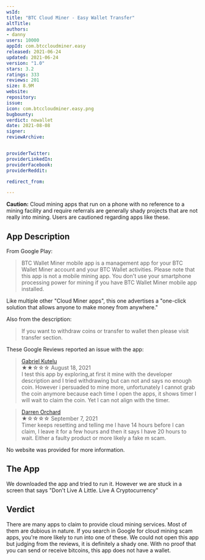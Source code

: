 ```yaml
---
wsId: 
title: "BTC Cloud Miner - Easy Wallet Transfer"
altTitle: 
authors:
- danny
users: 10000
appId: com.btccloudminer.easy
released: 2021-06-24
updated: 2021-06-24
version: "1.0"
stars: 3.2
ratings: 333
reviews: 201
size: 8.9M
website: 
repository: 
issue: 
icon: com.btccloudminer.easy.png
bugbounty: 
verdict: nowallet
date: 2021-08-08
signer: 
reviewArchive:


providerTwitter: 
providerLinkedIn: 
providerFacebook: 
providerReddit: 

redirect_from:

---
```


**Caution:** Cloud mining apps that run on a phone with no reference to a mining facility and require referrals are generally shady projects that are not really into mining. Users are cautioned regarding apps like these.

## App Description

From Google Play:

> BTC Wallet Miner mobile app is a management app for your BTC Wallet Miner account and your BTC Wallet activities. Please note that this app is not a mobile mining app. You don't use your smartphone processing power for mining if you have BTC Wallet Miner mobile app installed.

Like multiple other "Cloud Miner apps", this one advertises a "one-click solution that allows anyone to make money from anywhere."

 Also from the description:

> If you want to withdraw coins or transfer to wallet then please visit transfer section.

These Google Reviews reported an issue with the app:

> [Gabriel Kutelu](https://play.google.com/store/apps/details?id=com.btccloudminer.easy&reviewId=gp%3AAOqpTOH_1ofZVy9Nlwb-3y4EmZoJOcXdtf5GhyVuav_-lyjvMAQyqFzDKZ_Fx2X1mlOUWDNnLpnAXN-Ic5cZbQA)<br>
  ★★☆☆☆ August 18, 2021 <br>
      I test this app by exploring,at first it mine with the developer description and I tried withdrawing but can not and says no enough coin. However i persuaded to mine more, unfortunately I cannot grab the coin anymore because each time I open the apps, it shows timer I will wait to claim the coin. Yet I can not align with the timer.

> [Darren Orchard](https://play.google.com/store/apps/details?id=com.btccloudminer.easy&reviewId=gp%3AAOqpTOHfPWaJJIUW7l1_-5JQTJEF-EROjei_lQwTdcvnt9bhv5CfkJwdYUVSGTV09OTX25aowdh9-s53eR63yMk)<br>
  ★☆☆☆☆ September 7, 2021 <br>
      Timer keeps resetting and telling me I have 14 hours before I can claim, I leave it for a few hours and then it says I have 20 hours to wait. Either a faulty product or more likely a fake m scam.
      
No website was provided for more information.
      
## The App

We downloaded the app and tried to run it. However we are stuck in a screen that says "Don't Live A Little. Live A Cryptocurrency"

## Verdict

There are many apps to claim to provide cloud mining services. Most of them are dubious in nature. If you search in Google for cloud mining scam apps, you're more likely to run into one of these. We could not open this app but judging from the reviews, it is definitely a shady one. With no proof that you can send or receive bitcoins, this app does not have a wallet.
